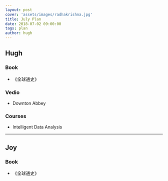 ```yaml
---
layout: post
cover: 'assets/images/radhakrishna.jpg'
title: July Plan
date: 2018-07-02 09:00:00
tags: plan
author: hugh
---
```



## Hugh

### Book

- 《全球通史》

### Vedio

- Downton Abbey

### Courses

- Intelligent Data Analysis
----

## Joy

### Book

- 《全球通史》